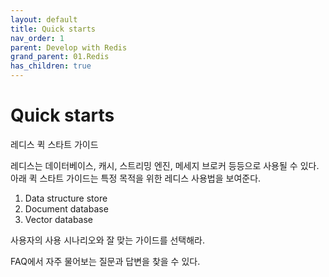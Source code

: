 ```yaml
---
layout: default
title: Quick starts
nav_order: 1
parent: Develop with Redis
grand_parent: 01.Redis
has_children: true
---
```


# Quick starts

레디스 퀵 스타트 가이드

레디스는 데이터베이스, 캐시, 스트리밍 엔진, 메세지 브로커 등등으로 사용될 수 있다. 아래 퀵 스타트 가이드는 특정 목적을 위한 레디스 사용법을 보여준다.

1. Data structure store
2. Document database
3. Vector database

사용자의 사용 시나리오와 잘 맞는 가이드를 선택해라.

FAQ에서 자주 물어보는 질문과 답변을 찾을 수 있다.